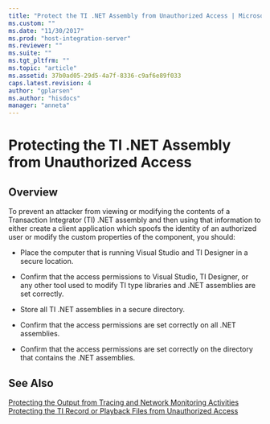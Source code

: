```yaml
---
title: "Protect the TI .NET Assembly from Unauthorized Access | Microsoft Docs"
ms.custom: ""
ms.date: "11/30/2017"
ms.prod: "host-integration-server"
ms.reviewer: ""
ms.suite: ""
ms.tgt_pltfrm: ""
ms.topic: "article"
ms.assetid: 37b0ad05-29d5-4a7f-8336-c9af6e89f033
caps.latest.revision: 4
author: "gplarsen"
ms.author: "hisdocs"
manager: "anneta"
---
```

# Protecting the TI .NET Assembly from Unauthorized Access

## Overview
To prevent an attacker from viewing or modifying the contents of a Transaction Integrator (TI) .NET assembly and then using that information to either create a client application which spoofs the identity of an authorized user or modify the custom properties of the component, you should:  
  
-   Place the computer that is running Visual Studio and TI Designer in a secure location.  
  
-   Confirm that the access permissions to Visual Studio, TI Designer, or any other tool used to modify TI type libraries and .NET assemblies are set correctly.  
  
-   Store all TI .NET assemblies in a secure directory.  
  
-   Confirm that the access permissions are set correctly on all .NET assemblies.  
  
-   Confirm that the access permissions are set correctly on the directory that contains the .NET assemblies.  
  
## See Also  
 [Protecting the Output from Tracing and Network Monitoring Activities](../core/protecting-the-output-from-tracing-and-network-monitoring-activities2.md)   
 [Protecting the TI Record or Playback Files from Unauthorized Access](../core/protecting-the-ti-record-or-playback-files-from-unauthorized-access1.md)   